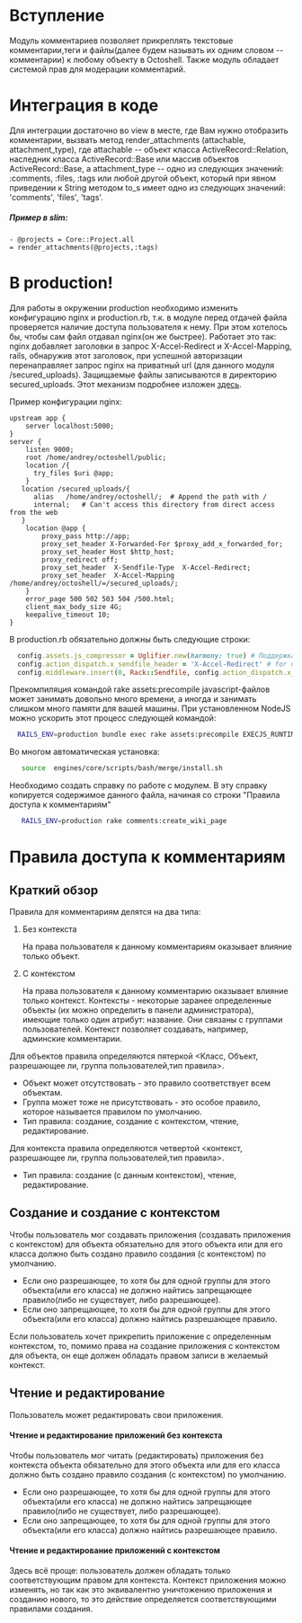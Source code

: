 # Вступление
Модуль комментариев позволяет прикреплять текстовые комментарии,теги и файлы(далее будем называть их одним словом -- комментарии) к любому объекту в Octoshell. Также модуль обладает системой прав для модерации комментарий.
# Интеграция в коде
Для интеграции достаточно во view в месте, где Вам нужно отобразить комментарии, вызвать метод render_attachments (attachable, attachment_type), где attachable -- объект класса ActiveRecord::Relation, наследник класса ActiveRecord::Base или массив объектов ActiveRecord::Base, а attachment_type -- одно из следующих значений: :comments, :files, :tags или любой другой объект, который при явном приведении к String методом to_s имеет одно из следующих значений: 'comments', 'files', 'tags'.

##### Пример в slim:
``` slim
- @projects = Core::Project.all
= render_attachments(@projects,:tags)
```
# В production!

Для работы в окружении production необходимо изменить конфигурацию nginx и production.rb, т.к. в модуле перед отдачей  файла проверяется наличие доступа пользователя к нему. При этом хотелось бы, чтобы сам файл отдавал nginx(он же быстрее). Работает это так: nginx добавляет заголовки в запрос X-Accel-Redirect и X-Accel-Mapping, rails, обнаружив этот заголовок, при успешной авторизации перенаправляет запрос nginx на приватный url (для данного модуля /secured_uploads). Защищаемые файлы записываются в директорию secured_uploads.  Этот механизм подробнее изложен [здесь](https://coderwall.com/p/o0alkq/serving-protected-static-content-using-nginx-for-speed-and-rails-server-for-authentication).

Пример конфигурации nginx:

``` nginx
upstream app {
    server localhost:5000;
}
server {
    listen 9000;
    root /home/andrey/octoshell/public;
    location /{
      try_files $uri @app;
    }
   location /secured_uploads/{
      alias   /home/andrey/octoshell/;  # Append the path with /
      internal;   # Can't access this directory from direct access from the web
   }
    location @app {
        proxy_pass http://app;
        proxy_set_header X-Forwarded-For $proxy_add_x_forwarded_for;
        proxy_set_header Host $http_host;
        proxy_redirect off;
        proxy_set_header  X-Sendfile-Type  X-Accel-Redirect;
        proxy_set_header  X-Accel-Mapping  /home/andrey/octoshell/=/secured_uploads/;
    }
    error_page 500 502 503 504 /500.html;
    client_max_body_size 4G;
    keepalive_timeout 10;
}
```

В production.rb обязательно должны быть следующие строки:

``` ruby
  config.assets.js_compressor = Uglifier.new(harmony: true) # Поддержка ES6
  config.action_dispatch.x_sendfile_header = 'X-Accel-Redirect' # for nginx
  config.middleware.insert(0, Rack::Sendfile, config.action_dispatch.x_sendfile_header)
```

Прекомпиляция командой rake assets:precompile javascript-файлов может занимать довольно много времени, а иногда и занимать слишком много памяти для вашей машины. При установленном NodeJS можно ускорить этот процесс следующей командой:
``` bash
  RAILS_ENV=production bundle exec rake assets:precompile EXECJS_RUNTIME='Node' JRUBY_OPTS="-J-d32 -X-C"
 ```
Во многом автоматическая установка:
``` bash
   source  engines/core/scripts/bash/merge/install.sh
```


 Необходимо создать справку по работе с модулем. В эту справку копируется содержимое данного файла, начиная со строки "Правила доступа к комментариям"
``` bash
   RAILS_ENV=production rake comments:create_wiki_page
```


# Правила доступа к комментариям

## Краткий обзор
Правила для комментариям делятся на два типа:

1. Без контекста

   На права пользователя к данному комментариям оказывает влияние только объект.

2. С контекстом

   На права пользователя к данному комментарию оказывает влияние только контекст. Контексты - некоторые заранее  определенные объекты (их можно определить в панели администратора), имеющие только один атрибут: название.
   Они связаны с группами пользователей.
   Контекст позволяет создавать, например, админские комментарии.

Для объектов правила определяются пятеркой <Класс, Объект, разрешающее ли, группа пользователей,тип правила>.

* Объект может отсутствовать - это правило соответствует всем объектам.
* Группа может тоже не присутствовать - это особое правило, которое называется правилом по умолчанию.
* Тип правила: создание, создание с контекстом, чтение, редактирование.

Для контекста правила определяются четвертой <контекст, разрешающее ли, группа пользователей,тип правила>.
* Тип правила: создание (с данным контекстом), чтение, редактирование.

## Создание и создание с контекстом
  Чтобы пользователь мог создавать приложения (создавать приложения с контекстом) для объекта   обязательно для этого объекта или для его класса должно быть создано правило создания (с контекстом) по умолчанию.
  * Если оно разрешающее, то  хотя бы для одной  группы для этого объекта(или его класса) не должно найтись запрещающее правило(либо не существует, либо разрешающее).
  * Если оно запрещающее, то  хотя бы для одной  группы для этого объекта(или его класса) должно найтись разрешающее правило.

  Если пользователь хочет прикрепить приложение с определенным контекстом, то, помимо права на создание приложения с контекстом для объекта, он еще должен обладать правом записи в желаемый контекст.

## Чтение и редактирование
  Пользователь может редактировать свои приложения.

#### Чтение и редактирование приложений без контекста
  Чтобы пользователь мог читать (редактировать) приложения без контекста объекта обязательно для этого объекта или для его класса должно быть создано правило создания (с контекстом) по умолчанию.
  * Если оно разрешающее, то  хотя бы для одной  группы для этого объекта(или его класса) не должно найтись запрещающее правило(либо не существует, либо разрешающее).
  * Если оно запрещающее, то  хотя бы для одной  группы для этого объекта(или его класса) должно найтись разрешающее правило.

#### Чтение и редактирование приложений с контекстом
  Здесь всё проще: пользователь должен обладать только соответствующим правом для контекста. Контекст приложения можно изменять, но так как это эквивалентно уничтожению приложения и созданию нового, то это действие определяется соответствующими правилами создания.
